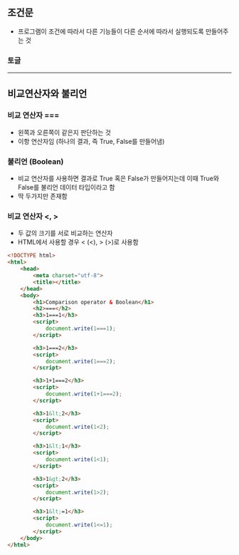 ## 조건문

- 프로그램이 조건에 따라서 다른 기능들이 다른 순서에 따라서 실행되도록 만들어주는 것

### 토글

---

## 비교연산자와 불리언

### 비교 연산자 ===

- 왼쪽과 오른쪽이 같은지 판단하는 것
- 이항 연산자임 (하나의 결과, 즉 True, False를 만들어냄)

### 불리언 (Boolean)

- 비교 연산자를 사용하면 결과로 True 혹은 False가 만들어지는데 이때 True와 False를 불리언 데이터 타입이라고 함
- 딱 두가지만 존재함

### 비교 연산자 <, >

- 두 값의 크기를 서로 비교하는 연산자
- HTML에서 사용할 경우 &lt; (<), &gt; (>)로 사용함

```html
<!DOCTYPE html>
<html>
    <head>
        <meta charset="utf-8">
        <title></title>
    </head>
    <body>
        <h1>Comparison operator & Boolean</h1>
        <h2>===</h2>
        <h3>1===1</h3>
        <script>
            document.write(1===1);
        </script>

        <h3>1===2</h3>
        <script>
            document.write(1===2);
        </script>

        <h3>1+1===2</h3>
        <script>
            document.write(1+1===2);
        </script>

        <h3>1&lt;2</h3>
        <script>
            document.write(1<2);
        </script>

        <h3>1&lt;1</h3>
        <script>
            document.write(1<1);
        </script>

        <h3>1&gt;2</h3>
        <script>
            document.write(1>2);
        </script>

        <h3>1&lt;=1</h3>
        <script>
            document.write(1<=1);
        </script>
    </body>
</html>
```
